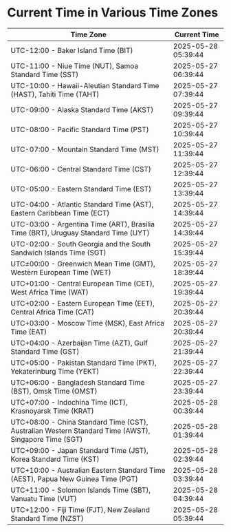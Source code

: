 # Current Time in Various Time Zones

| Time Zone | Current Time |
|-----------|--------------|
| UTC-12:00 - Baker Island Time (BIT) | 2025-05-28 05:39:44 |
| UTC-11:00 - Niue Time (NUT), Samoa Standard Time (SST) | 2025-05-27 06:39:44 |
| UTC-10:00 - Hawaii-Aleutian Standard Time (HAST), Tahiti Time (TAHT) | 2025-05-27 07:39:44 |
| UTC-09:00 - Alaska Standard Time (AKST) | 2025-05-27 09:39:44 |
| UTC-08:00 - Pacific Standard Time (PST) | 2025-05-27 10:39:44 |
| UTC-07:00 - Mountain Standard Time (MST) | 2025-05-27 11:39:44 |
| UTC-06:00 - Central Standard Time (CST) | 2025-05-27 12:39:44 |
| UTC-05:00 - Eastern Standard Time (EST) | 2025-05-27 13:39:44 |
| UTC-04:00 - Atlantic Standard Time (AST), Eastern Caribbean Time (ECT) | 2025-05-27 14:39:44 |
| UTC-03:00 - Argentina Time (ART), Brasília Time (BRT), Uruguay Standard Time (UYT) | 2025-05-27 14:39:44 |
| UTC-02:00 - South Georgia and the South Sandwich Islands Time (SGT) | 2025-05-27 15:39:44 |
| UTC±00:00 - Greenwich Mean Time (GMT), Western European Time (WET) | 2025-05-27 18:39:44 |
| UTC+01:00 - Central European Time (CET), West Africa Time (WAT) | 2025-05-27 19:39:44 |
| UTC+02:00 - Eastern European Time (EET), Central Africa Time (CAT) | 2025-05-27 20:39:44 |
| UTC+03:00 - Moscow Time (MSK), East Africa Time (EAT) | 2025-05-27 20:39:44 |
| UTC+04:00 - Azerbaijan Time (AZT), Gulf Standard Time (GST) | 2025-05-27 21:39:44 |
| UTC+05:00 - Pakistan Standard Time (PKT), Yekaterinburg Time (YEKT) | 2025-05-27 22:39:44 |
| UTC+06:00 - Bangladesh Standard Time (BST), Omsk Time (OMST) | 2025-05-27 23:39:44 |
| UTC+07:00 - Indochina Time (ICT), Krasnoyarsk Time (KRAT) | 2025-05-28 00:39:44 |
| UTC+08:00 - China Standard Time (CST), Australian Western Standard Time (AWST), Singapore Time (SGT) | 2025-05-28 01:39:44 |
| UTC+09:00 - Japan Standard Time (JST), Korea Standard Time (KST) | 2025-05-28 02:39:44 |
| UTC+10:00 - Australian Eastern Standard Time (AEST), Papua New Guinea Time (PGT) | 2025-05-28 03:39:44 |
| UTC+11:00 - Solomon Islands Time (SBT), Vanuatu Time (VUT) | 2025-05-28 04:39:44 |
| UTC+12:00 - Fiji Time (FJT), New Zealand Standard Time (NZST) | 2025-05-28 05:39:44 |
